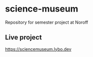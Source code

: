# science-museum

Repository for semester project at Noroff

## Live project
https://sciencemuseum.lybo.dev

